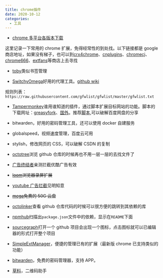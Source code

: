 ```yaml
---
title: chrome插件
date: 2020-10-12
categories:
  - 工具
---
```


- [chrome 多平台各版本下载](https://www.chromedownloads.net/chrome64win/)

这里记录一下常用的 chrome 扩展，免得经常性的到处找。以下链接都是 google 商店地址，如果没有梯子，也可以到[crx4chrome](https://www.crx4chrome.com/)、[cnplugins](http://www.cnplugins.com/)、[chromecj](http://chromecj.com/)、[chrome666](https://www.chrome666.com/)、[extfans](https://extfans.com/)等商店上去寻找

- [toby](https://chrome.google.com/webstore/detail/toby-for-chrome/hddnkoipeenegfoeaoibdmnaalmgkpip?utm_source=chrome-ntp-icon)类似书签管理

<!-- more -->

- [SwitchyOmega](https://chrome.google.com/webstore/detail/proxy-switchyomega/padekgcemlokbadohgkifijomclgjgif?utm_source=chrome-ntp-icon)好用的代理工具。[github wiki](https://github.com/FelisCatus/SwitchyOmega/wiki/GFWList)

规则列表：`https://raw.githubusercontent.com/gfwlist/gfwlist/master/gfwlist.txt`

- [Tampermonkey](https://chrome.google.com/webstore/detail/tampermonkey/dhdgffkkebhmkfjojejmpbldmpobfkfo?utm_source=chrome-ntp-icon)谁用谁知道的插件，通过脚本扩展目标网站的功能。脚本的下载网址：[greasyfork](https://greasyfork.org/zh-CN/scripts)、[国外](http://userscripts-mirror.org/)。推荐[脚本](https://greasyfork.org/zh-CN/scripts/370811-2019%E5%B9%B44%E6%9C%8815%E6%97%A5%E6%9B%B4%E6%96%B0-%E7%BD%91%E7%9B%98%E4%B8%87%E8%83%BD%E9%92%A5%E5%8C%99-%E8%87%AA%E5%8A%A8%E6%9F%A5%E8%AF%A2%E7%99%BE%E5%BA%A6%E7%BD%91%E7%9B%98%E5%88%86%E4%BA%AB%E9%93%BE%E6%8E%A5%E7%9A%84%E6%8F%90%E5%8F%96%E7%A0%81-%E5%85%A8%E7%BD%91vip%E8%A7%86%E9%A2%91%E8%A7%A3%E6%9E%90%E6%92%AD%E6%94%BE-%E5%85%A8%E7%BD%91%E4%BB%98%E8%B4%B9%E9%9F%B3%E4%B9%90%E5%85%8D%E8%B4%B9%E4%B8%8B%E8%BD%BD-%E6%B7%98%E5%AE%9D-%E6%8B%BC%E5%A4%9A%E5%A4%9A%E5%A4%A7%E9%A2%9D%E8%B4%AD%E7%89%A9%E4%BC%98%E6%83%A0%E5%88%B8%E9%A2%86%E5%8F%96-%E6%94%AF%E6%8C%81%E5%8E%86%E5%8F%B2%E4%BB%B7%E6%A0%BC%E6%9F%A5%E8%AF%A2),可以破解百度网盘的分享

- bitwarden，好用的密码管理工具，还可以使用 docker 自建服务

- globalspeed，视频速度管理，百度云可用

- stylish，修改网页的 CSS，可以破解 CSDN 的复制

- [octotree](https://chrome.google.com/webstore/detail/octotree/bkhaagjahfmjljalopjnoealnfndnagc?utm_source=chrome-ntp-icon)浏览 github 仓库的时候再也不用一层一层的去找文件了

- [广告终结者](https://chrome.google.com/webstore/detail/%E5%B9%BF%E5%91%8A%E7%BB%88%E7%BB%93%E8%80%85/fpdnjdlbdmifoocedhkighhlbchbiikl?utm_source=chrome-ntp-icon)亲测拦截优酷广告有效

- ~~[loom](https://chrome.google.com/webstore/detail/loom-video-recorder-scree/liecbddmkiiihnedobmlmillhodjkdmb?utm_source=chrome-ntp-icon)浏览器录屏扩展~~

- [youtube 广告拦截](https://chrome.google.com/webstore/detail/video-adblocker-for-youtu/hflefjhkfeiaignkclmphmokmmbhbhik)见明知意

- ~~[mega](https://chrome.google.com/webstore/detail/mega/bigefpfhnfcobdlfbedofhhaibnlghod/related)免费的 50G 云盘~~

- [octolinker](https://chrome.google.com/webstore/detail/octolinker/jlmafbaeoofdegohdhinkhilhclaklkp/related)查看 github 仓库代码的时候可以很方便的跳转到其依赖的库

- [npmhub](https://chrome.google.com/webstore/detail/npmhub/kbbbjimdjbjclaebffknlabpogocablj/related)扫描出`package.json`文件中的依赖，显示在`README`下面

- [sourcegraph](https://chrome.google.com/webstore/detail/sourcegraph/dgjhfomjieaadpoljlnidmbgkdffpack?utm_source=chrome-ntp-icon)打开一个 github 项目会出现一个图标，点击图标就可以已编辑器的形式打开整个项目

- [SimpleExtManager](https://chrome.google.com/webstore/detail/simpleextmanager/kniehgiejgnnpgojkdhhjbgbllnfkfdk?utm_source=chrome-ntp-icon)，便捷的管理已有的扩展（最新版 chrome 已支持类似的功能）

- [bitwarden](https://chrome.google.com/webstore/detail/bitwarden-free-password-m/nngceckbapebfimnlniiiahkandclblb)，免费的密码管理器，支持 APP。

- [草料](https://chrome.google.com/webstore/detail/%E8%8D%89%E6%96%99%E4%BA%8C%E7%BB%B4%E7%A0%81/moombeodfomdpjnpocobemoiaemednkg)，二维码助手
